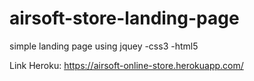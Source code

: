# airsoft-store-landing-page
simple landing page using jquey -css3 -html5


Link Heroku: 
https://airsoft-online-store.herokuapp.com/
